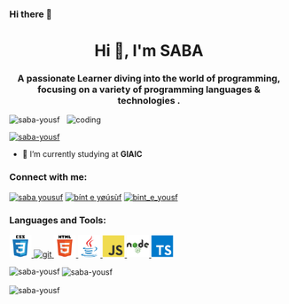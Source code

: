 ### Hi there 👋

<h1 align="center">Hi 👋, I'm SABA</h1>
<h3 align="center">A passionate Learner diving into the world of programming, focusing on a variety of programming languages & technologies .</h3>

<img align="right" alt="coding" width="400" src="https://cdnl.iconscout.com/lottie/premium/preview/female-web-developer-7362399-6031664.png?f=webp">

<p align="left"> <img src="https://komarev.com/ghpvc/?username=saba-yousf&label=Profile%20views&color=0e75b6&style=flat" alt="saba-yousf" /> </p>

<p align="left"> <a href="https://github.com/ryo-ma/github-profile-trophy"><img src="https://github-profile-trophy.vercel.app/?username=saba-yousf" alt="saba-yousf" /></a> </p>

- 🔭 I’m currently studying at **GIAIC**

<h3 align="left">Connect with me:</h3>
<p align="left">
<a href="https://linkedin.com/in/saba yousuf" target="blank"><img align="center" src="https://raw.githubusercontent.com/rahuldkjain/github-profile-readme-generator/master/src/images/icons/Social/linked-in-alt.svg" alt="saba yousuf" height="30" width="40" /></a>
<a href="https://fb.com/bínt e yøúsùf" target="blank"><img align="center" src="https://raw.githubusercontent.com/rahuldkjain/github-profile-readme-generator/master/src/images/icons/Social/facebook.svg" alt="bínt e yøúsùf" height="30" width="40" /></a>
<a href="https://instagram.com/bint_e_yousf" target="blank"><img align="center" src="https://raw.githubusercontent.com/rahuldkjain/github-profile-readme-generator/master/src/images/icons/Social/instagram.svg" alt="bint_e_yousf" height="30" width="40" /></a>
</p>

<h3 align="left">Languages and Tools:</h3>
<p align="left"> <a href="https://www.w3schools.com/css/" target="_blank" rel="noreferrer"> <img src="https://raw.githubusercontent.com/devicons/devicon/master/icons/css3/css3-original-wordmark.svg" alt="css3" width="40" height="40"/> </a> <a href="https://git-scm.com/" target="_blank" rel="noreferrer"> <img src="https://www.vectorlogo.zone/logos/git-scm/git-scm-icon.svg" alt="git" width="40" height="40"/> </a> <a href="https://www.w3.org/html/" target="_blank" rel="noreferrer"> <img src="https://raw.githubusercontent.com/devicons/devicon/master/icons/html5/html5-original-wordmark.svg" alt="html5" width="40" height="40"/> </a> <a href="https://www.java.com" target="_blank" rel="noreferrer"> <img src="https://raw.githubusercontent.com/devicons/devicon/master/icons/java/java-original.svg" alt="java" width="40" height="40"/> </a> <a href="https://developer.mozilla.org/en-US/docs/Web/JavaScript" target="_blank" rel="noreferrer"> <img src="https://raw.githubusercontent.com/devicons/devicon/master/icons/javascript/javascript-original.svg" alt="javascript" width="40" height="40"/> </a> <a href="https://nodejs.org" target="_blank" rel="noreferrer"> <img src="https://raw.githubusercontent.com/devicons/devicon/master/icons/nodejs/nodejs-original-wordmark.svg" alt="nodejs" width="40" height="40"/> </a> <a href="https://www.typescriptlang.org/" target="_blank" rel="noreferrer"> <img src="https://raw.githubusercontent.com/devicons/devicon/master/icons/typescript/typescript-original.svg" alt="typescript" width="40" height="40"/> </a> </p>

<p><img align="left" src="https://github-readme-stats.vercel.app/api/top-langs?username=saba-yousf&show_icons=true&locale=en&layout=compact" alt="saba-yousf" /></p>

<p>&nbsp;<img align="center" src="https://github-readme-stats.vercel.app/api?username=saba-yousf&show_icons=true&locale=en" alt="saba-yousf" /></p>

<p><img align="center" src="https://github-readme-streak-stats.herokuapp.com/?user=saba-yousf&" alt="saba-yousf" /></p>

